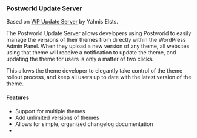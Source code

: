### Postworld Update Server

Based on [WP Update Server](https://github.com/phongmedia/wp-update-server) by Yahnis Elsts.

The Postworld Update Server allows developers using Postworld to easily manage the versions of their themes from directly within the WordPress Admin Panel. When they upload a new version of any theme, all websites using that theme will receive a notification to update the theme, and updating the theme for users is only a matter of two clicks.

This allows the theme developer to elegantly take control of the theme rollout process, and keep all users up to date with the latest version of the theme.

#### Features
- Support for multiple themes
- Add unlimited versions of themes
- Allows for simple, organized changelog documentation
- 